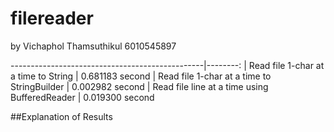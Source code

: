# filereader
by Vichaphol Thamsuthikul 6010545897

------------------------------------------------|--------:
												|
Read file 1-char at a time to String 			| 0.681183 second
												|
Read file 1-char at a time to StringBuilder 	| 0.002982 second
												|
Read file line at a time using BufferedReader 	| 0.019300 second 

##Explanation of Results